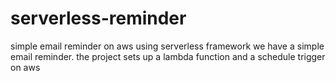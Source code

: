 # serverless-reminder
simple email reminder on aws
using serverless framework we have a simple email reminder.
the project sets up a lambda function and a schedule trigger on aws

